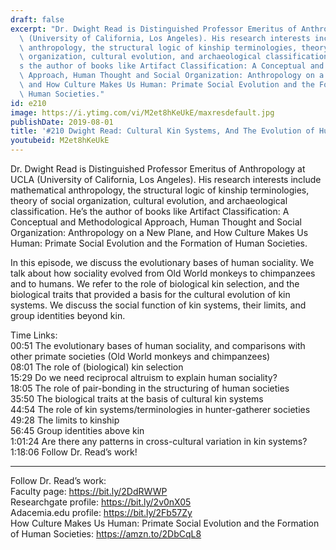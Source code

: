 ```yaml
---
draft: false
excerpt: "Dr. Dwight Read is Distinguished Professor Emeritus of Anthropology at UCLA\
  \ (University of California, Los Angeles). His research interests include mathematical\
  \ anthropology, the structural logic of kinship terminologies, theory of social\
  \ organization, cultural evolution, and archaeological classification. He\u2019\
  s the author of books like Artifact Classification: A Conceptual and Methodological\
  \ Approach, Human Thought and Social Organization: Anthropology on a New Plane,\
  \ and How Culture Makes Us Human: Primate Social Evolution and the Formation of\
  \ Human Societies."
id: e210
image: https://i.ytimg.com/vi/M2et8hKeUkE/maxresdefault.jpg
publishDate: 2019-08-01
title: '#210 Dwight Read: Cultural Kin Systems, And The Evolution of Human Sociality'
youtubeid: M2et8hKeUkE
---
```

Dr. Dwight Read is Distinguished Professor Emeritus of Anthropology at UCLA (University of California, Los Angeles). His research interests include mathematical anthropology, the structural logic of kinship terminologies, theory of social organization, cultural evolution, and archaeological classification. He’s the author of books like Artifact Classification: A Conceptual and Methodological Approach, Human Thought and Social Organization: Anthropology on a New Plane, and How Culture Makes Us Human: Primate Social Evolution and the Formation of Human Societies.

In this episode, we discuss the evolutionary bases of human sociality. We talk about how sociality evolved from Old World monkeys to chimpanzees and to humans. We refer to the role of biological kin selection, and the biological traits that provided a basis for the cultural evolution of kin systems. We discuss the social function of kin systems, their limits, and group identities beyond kin.

Time Links:  
00:51  The evolutionary bases of human sociality, and comparisons with other primate societies (Old World monkeys and chimpanzees)  
08:01  The role of (biological) kin selection  
15:29  Do we need reciprocal altruism to explain human sociality?                                   
18:05  The role of pair-bonding in the structuring of human societies  
35:50  The biological traits at the basis of cultural kin systems  
44:54  The role of kin systems/terminologies in hunter-gatherer societies  
49:28  The limits to kinship  
56:45  Group identities above kin  
1:01:24  Are there any patterns in cross-cultural variation in kin systems?  
1:18:06  Follow Dr. Read’s work!

---

Follow Dr. Read’s work:  
Faculty page: https://bit.ly/2DdRWWP  
Researchgate profile: https://bit.ly/2v0nX05  
Adacemia.edu profile: https://bit.ly/2Fb57Zy  
How Culture Makes Us Human: Primate Social Evolution and the Formation of Human Societies: https://amzn.to/2DbCqL8
